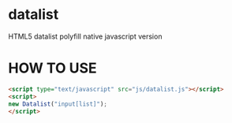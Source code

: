 datalist
========

HTML5 datalist polyfill native javascript version



HOW TO USE
===========
```html
<script type="text/javascript" src="js/datalist.js"></script>
<script>
new Datalist("input[list]");
</script>
```
